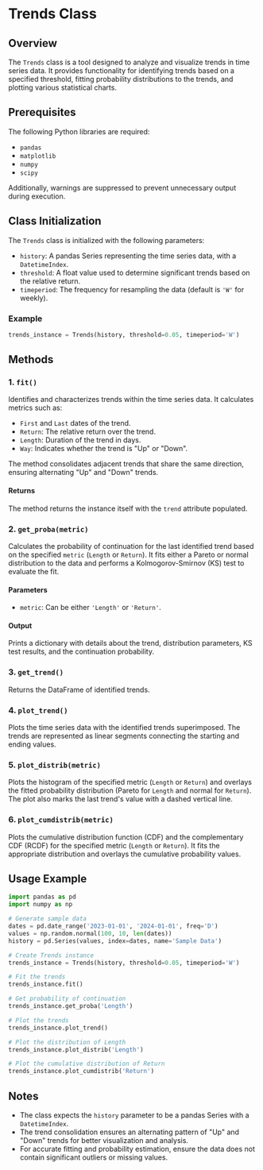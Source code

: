 
# Trends Class

## Overview
The `Trends` class is a tool designed to analyze and visualize trends in time series data. It provides functionality for identifying trends based on a specified threshold, fitting probability distributions to the trends, and plotting various statistical charts.

## Prerequisites
The following Python libraries are required:
- `pandas`
- `matplotlib`
- `numpy`
- `scipy`

Additionally, warnings are suppressed to prevent unnecessary output during execution.

## Class Initialization
The `Trends` class is initialized with the following parameters:
- `history`: A pandas Series representing the time series data, with a `DatetimeIndex`.
- `threshold`: A float value used to determine significant trends based on the relative return.
- `timeperiod`: The frequency for resampling the data (default is `'W'` for weekly).

### Example
```python
trends_instance = Trends(history, threshold=0.05, timeperiod='W')
```

## Methods

### 1. `fit()`
Identifies and characterizes trends within the time series data. It calculates metrics such as:
- `First` and `Last` dates of the trend.
- `Return`: The relative return over the trend.
- `Length`: Duration of the trend in days.
- `Way`: Indicates whether the trend is "Up" or "Down".

The method consolidates adjacent trends that share the same direction, ensuring alternating "Up" and "Down" trends.

#### Returns
The method returns the instance itself with the `trend` attribute populated.

### 2. `get_proba(metric)`
Calculates the probability of continuation for the last identified trend based on the specified `metric` (`Length` or `Return`). It fits either a Pareto or normal distribution to the data and performs a Kolmogorov-Smirnov (KS) test to evaluate the fit.

#### Parameters
- `metric`: Can be either `'Length'` or `'Return'`.

#### Output
Prints a dictionary with details about the trend, distribution parameters, KS test results, and the continuation probability.

### 3. `get_trend()`
Returns the DataFrame of identified trends.

### 4. `plot_trend()`
Plots the time series data with the identified trends superimposed. The trends are represented as linear segments connecting the starting and ending values.

### 5. `plot_distrib(metric)`
Plots the histogram of the specified metric (`Length` or `Return`) and overlays the fitted probability distribution (Pareto for `Length` and normal for `Return`). The plot also marks the last trend's value with a dashed vertical line.

### 6. `plot_cumdistrib(metric)`
Plots the cumulative distribution function (CDF) and the complementary CDF (RCDF) for the specified metric (`Length` or `Return`). It fits the appropriate distribution and overlays the cumulative probability values.

## Usage Example
```python
import pandas as pd
import numpy as np

# Generate sample data
dates = pd.date_range('2023-01-01', '2024-01-01', freq='D')
values = np.random.normal(100, 10, len(dates))
history = pd.Series(values, index=dates, name='Sample Data')

# Create Trends instance
trends_instance = Trends(history, threshold=0.05, timeperiod='W')

# Fit the trends
trends_instance.fit()

# Get probability of continuation
trends_instance.get_proba('Length')

# Plot the trends
trends_instance.plot_trend()

# Plot the distribution of Length
trends_instance.plot_distrib('Length')

# Plot the cumulative distribution of Return
trends_instance.plot_cumdistrib('Return')
```

## Notes
- The class expects the `history` parameter to be a pandas Series with a `DatetimeIndex`.
- The trend consolidation ensures an alternating pattern of "Up" and "Down" trends for better visualization and analysis.
- For accurate fitting and probability estimation, ensure the data does not contain significant outliers or missing values.
